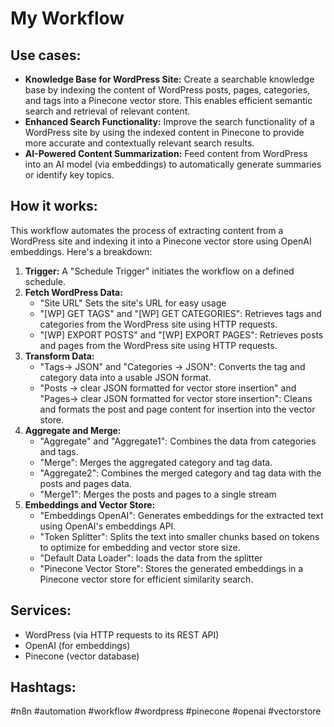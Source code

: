 # My Workflow

## Use cases:

- **Knowledge Base for WordPress Site:** Create a searchable knowledge base by indexing the content of WordPress posts, pages, categories, and tags into a Pinecone vector store. This enables efficient semantic search and retrieval of relevant content.
- **Enhanced Search Functionality:** Improve the search functionality of a WordPress site by using the indexed content in Pinecone to provide more accurate and contextually relevant search results.
- **AI-Powered Content Summarization:** Feed content from WordPress into an AI model (via embeddings) to automatically generate summaries or identify key topics.

## How it works:

This workflow automates the process of extracting content from a WordPress site and indexing it into a Pinecone vector store using OpenAI embeddings. Here's a breakdown:

1.  **Trigger:** A "Schedule Trigger" initiates the workflow on a defined schedule.
2.  **Fetch WordPress Data:**
    *   "Site URL" Sets the site's URL for easy usage
    *   "[WP] GET TAGS" and "[WP] GET CATEGORIES": Retrieves tags and categories from the WordPress site using HTTP requests.
    *   "[WP] EXPORT POSTS" and "[WP] EXPORT PAGES": Retrieves posts and pages from the WordPress site using HTTP requests.
3.  **Transform Data:**
    *   "Tags-> JSON" and "Categories -> JSON": Converts the tag and category data into a usable JSON format.
    *   "Posts -> clear JSON formatted for vector store insertion" and "Pages-> clear JSON formatted for vector store insertion": Cleans and formats the post and page content for insertion into the vector store.
4.  **Aggregate and Merge:**
    *   "Aggregate" and "Aggregate1": Combines the data from categories and tags.
    *   "Merge": Merges the aggregated category and tag data.
    *   "Aggregate2": Combines the merged category and tag data with the posts and pages data.
    *   "Merge1": Merges the posts and pages to a single stream
5.  **Embeddings and Vector Store:**
    *   "Embeddings OpenAI": Generates embeddings for the extracted text using OpenAI's embeddings API.
    *   "Token Splitter": Splits the text into smaller chunks based on tokens to optimize for embedding and vector store size.
    *   "Default Data Loader": loads the data from the splitter
    *   "Pinecone Vector Store": Stores the generated embeddings in a Pinecone vector store for efficient similarity search.

## Services:

-   WordPress (via HTTP requests to its REST API)
-   OpenAI (for embeddings)
-   Pinecone (vector database)

## Hashtags:

#n8n #automation #workflow #wordpress #pinecone #openai #vectorstore
